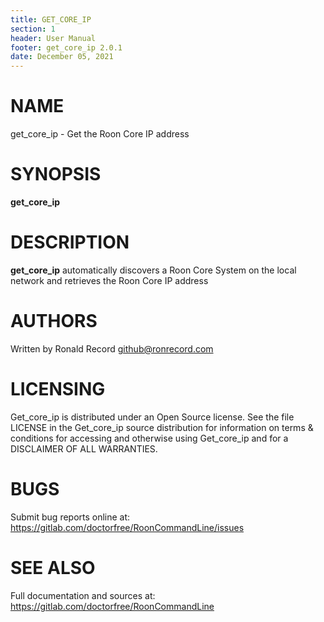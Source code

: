 ```yaml
---
title: GET_CORE_IP
section: 1
header: User Manual
footer: get_core_ip 2.0.1
date: December 05, 2021
---
```

# NAME
get_core_ip - Get the Roon Core IP address

# SYNOPSIS
**get_core_ip**

# DESCRIPTION
**get_core_ip** automatically discovers a Roon Core System on the local network and retrieves the Roon Core IP address

# AUTHORS
Written by Ronald Record github@ronrecord.com

# LICENSING
Get_core_ip is distributed under an Open Source license.
See the file LICENSE in the Get_core_ip source distribution
for information on terms &amp; conditions for accessing and
otherwise using Get_core_ip and for a DISCLAIMER OF ALL WARRANTIES.

# BUGS
Submit bug reports online at: https://gitlab.com/doctorfree/RoonCommandLine/issues

# SEE ALSO
Full documentation and sources at: https://gitlab.com/doctorfree/RoonCommandLine

